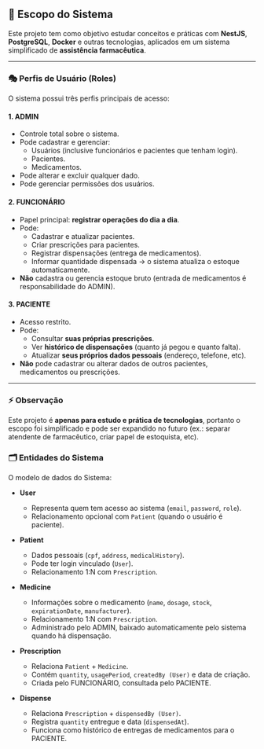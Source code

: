 ## 📌 Escopo do Sistema

Este projeto tem como objetivo estudar conceitos e práticas com **NestJS**, **PostgreSQL**, **Docker** e outras tecnologias, aplicados em um sistema simplificado de **assistência farmacêutica**.

---

### 🎭 Perfis de Usuário (Roles)

O sistema possui três perfis principais de acesso:

#### 1. ADMIN

- Controle total sobre o sistema.
- Pode cadastrar e gerenciar:
  - Usuários (inclusive funcionários e pacientes que tenham login).
  - Pacientes.
  - Medicamentos.
- Pode alterar e excluir qualquer dado.
- Pode gerenciar permissões dos usuários.

#### 2. FUNCIONÁRIO

- Papel principal: **registrar operações do dia a dia**.
- Pode:
  - Cadastrar e atualizar pacientes.
  - Criar prescrições para pacientes.
  - Registrar dispensações (entrega de medicamentos).
  - Informar quantidade dispensada → o sistema atualiza o estoque automaticamente.
- **Não** cadastra ou gerencia estoque bruto (entrada de medicamentos é responsabilidade do ADMIN).

#### 3. PACIENTE

- Acesso restrito.
- Pode:
  - Consultar **suas próprias prescrições**.
  - Ver **histórico de dispensações** (quanto já pegou e quanto falta).
  - Atualizar **seus próprios dados pessoais** (endereço, telefone, etc).
- **Não** pode cadastrar ou alterar dados de outros pacientes, medicamentos ou prescrições.

---

### ⚡ Observação

Este projeto é **apenas para estudo e prática de tecnologias**, portanto o escopo foi simplificado e pode ser expandido no futuro (ex.: separar atendente de farmacêutico, criar papel de estoquista, etc).

### 🗂 Entidades do Sistema

O modelo de dados do Sistema:

- **User**
  - Representa quem tem acesso ao sistema (`email`, `password`, `role`).
  - Relacionamento opcional com `Patient` (quando o usuário é paciente).

- **Patient**
  - Dados pessoais (`cpf`, `address`, `medicalHistory`).
  - Pode ter login vinculado (`User`).
  - Relacionamento 1:N com `Prescription`.
- **Medicine**
  - Informações sobre o medicamento (`name`, `dosage`, `stock`, `expirationDate`, `manufacturer`).
  - Relacionamento 1:N com `Prescription`.
  - Administrado pelo ADMIN, baixado automaticamente pelo sistema quando há dispensação.

- **Prescription**
  - Relaciona `Patient` + `Medicine`.
  - Contém `quantity`, `usagePeriod`, `createdBy (User)` e data de criação.
  - Criada pelo FUNCIONÁRIO, consultada pelo PACIENTE.

- **Dispense**
  - Relaciona `Prescription` + `dispensedBy (User)`.
  - Registra `quantity` entregue e data (`dispensedAt`).
  - Funciona como histórico de entregas de medicamentos para o PACIENTE.

